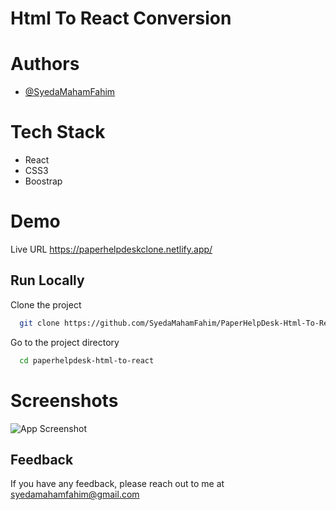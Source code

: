 
# Html To React Conversion



# Authors

- [@SyedaMahamFahim](https://github.com/SyedaMahamFahim/)


# Tech Stack

- React
- CSS3
- Boostrap
# Demo

Live URL
https://paperhelpdeskclone.netlify.app/

## Run Locally

Clone the project

```bash
  git clone https://github.com/SyedaMahamFahim/PaperHelpDesk-Html-To-React.git
```

Go to the project directory

```bash
  cd paperhelpdesk-html-to-react

```
# Screenshots

![App Screenshot](https://user-images.githubusercontent.com/79671325/189112803-ec0f912d-2cb9-4b58-a9ea-840f92cf2ac0.png)






## Feedback

If you have any feedback, please reach out to me at syedamahamfahim@gmail.com


